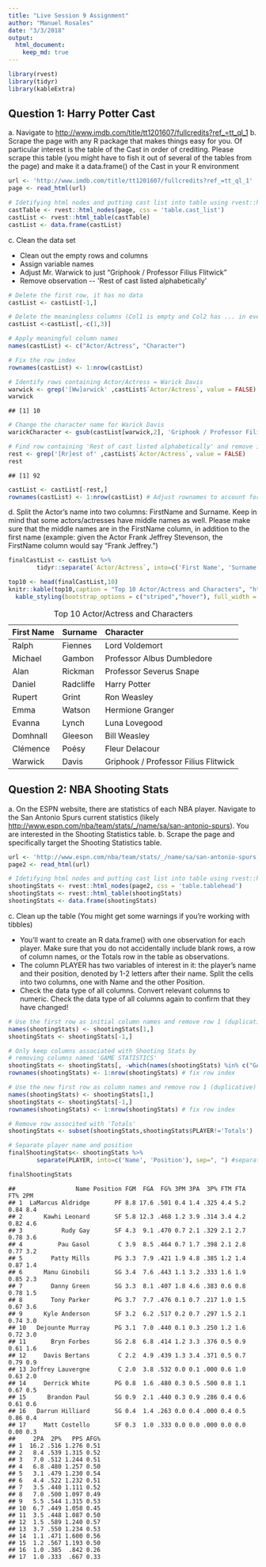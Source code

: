```yaml
---
title: "Live Session 9 Assignment"
author: "Manuel Rosales"
date: "3/3/2018"
output:
  html_document:
    keep_md: true
---
```





```r
library(rvest)
library(tidyr)
library(kableExtra)
```

## Question 1: Harry Potter Cast

a. Navigate to http://www.imdb.com/title/tt1201607/fullcredits?ref_=tt_ql_1
b. Scrape the page with any R package that makes things easy for you. Of particular interest is the table of the Cast in order of crediting. Please scrape this table (you might have to fish it out of several of the tables from the page) and make it a data.frame() of the Cast in your R environment


```r
url <- 'http://www.imdb.com/title/tt1201607/fullcredits?ref_=tt_ql_1'
page <- read_html(url)

# Idetifying html nodes and putting cast list into table using rvest::html_table
castTable <- rvest::html_nodes(page, css = 'table.cast_list')
castList <- rvest::html_table(castTable)
castList <- data.frame(castList)
```

c. Clean the data set

* Clean out the empty rows and columns
* Assign variable names
* Adjust Mr. Warwick to just “Griphook / Professor Filius Flitwick”
* Remove observation -- 'Rest of cast listed alphabetically'


```r
# Delete the first row, it has no data
castList <- castList[-1,]

# Delete the meaningless columns (Col1 is empty and Col2 has ... in every row)
castList <-castList[,-c(1,3)]

# Apply meaningful column names
names(castList) <- c("Actor/Actress", "Character")

# Fix the row index
rownames(castList) <- 1:nrow(castList)

# Identify rows containing Actor/Actress = Warick Davis
warwick <- grep('[Ww]arwick' ,castList$`Actor/Actress`, value = FALSE)
warwick
```

```
## [1] 10
```

```r
# Change the character name for Warick Davis
warickCharacter <- gsub(castList[warwick,2], 'Griphook / Professor Filius Flitwick',castList[warwick,2])

# Find row containing 'Rest of cast listed alphabetically' and remove it
rest <- grep('[Rr]est of' ,castList$`Actor/Actress`, value = FALSE)
rest
```

```
## [1] 92
```

```r
castList <- castList[-rest,]
rownames(castList) <- 1:nrow(castList) # Adjust rownames to account for deleted row
```

d. Split the Actor’s name into two columns: FirstName and Surname. Keep in mind that some actors/actresses have middle names as well. Please make sure that the middle names are in the FirstName column, in addition to the first name (example: given the Actor Frank Jeffrey Stevenson, the FirstName column would say “Frank Jeffrey.”)


```r
finalCastList <- castList %>%
        tidyr::separate(`Actor/Actress`, into=c('First Name', 'Surname'), sep='[ ](?=[^ ]+$)') # separate by the last space

top10 <- head(finalCastList,10)
knitr::kable(top10,caption = "Top 10 Actor/Actress and Characters", "html") %>%
  kable_styling(bootstrap_options = c("striped","hover"), full_width = F)
```

<table class="table table-striped table-hover" style="width: auto !important; margin-left: auto; margin-right: auto;">
<caption>Top 10 Actor/Actress and Characters</caption>
 <thead>
  <tr>
   <th style="text-align:left;"> First Name </th>
   <th style="text-align:left;"> Surname </th>
   <th style="text-align:left;"> Character </th>
  </tr>
 </thead>
<tbody>
  <tr>
   <td style="text-align:left;"> Ralph </td>
   <td style="text-align:left;"> Fiennes </td>
   <td style="text-align:left;"> Lord Voldemort </td>
  </tr>
  <tr>
   <td style="text-align:left;"> Michael </td>
   <td style="text-align:left;"> Gambon </td>
   <td style="text-align:left;"> Professor Albus Dumbledore </td>
  </tr>
  <tr>
   <td style="text-align:left;"> Alan </td>
   <td style="text-align:left;"> Rickman </td>
   <td style="text-align:left;"> Professor Severus Snape </td>
  </tr>
  <tr>
   <td style="text-align:left;"> Daniel </td>
   <td style="text-align:left;"> Radcliffe </td>
   <td style="text-align:left;"> Harry Potter </td>
  </tr>
  <tr>
   <td style="text-align:left;"> Rupert </td>
   <td style="text-align:left;"> Grint </td>
   <td style="text-align:left;"> Ron Weasley </td>
  </tr>
  <tr>
   <td style="text-align:left;"> Emma </td>
   <td style="text-align:left;"> Watson </td>
   <td style="text-align:left;"> Hermione Granger </td>
  </tr>
  <tr>
   <td style="text-align:left;"> Evanna </td>
   <td style="text-align:left;"> Lynch </td>
   <td style="text-align:left;"> Luna Lovegood </td>
  </tr>
  <tr>
   <td style="text-align:left;"> Domhnall </td>
   <td style="text-align:left;"> Gleeson </td>
   <td style="text-align:left;"> Bill Weasley </td>
  </tr>
  <tr>
   <td style="text-align:left;"> Clémence </td>
   <td style="text-align:left;"> Poésy </td>
   <td style="text-align:left;"> Fleur Delacour </td>
  </tr>
  <tr>
   <td style="text-align:left;"> Warwick </td>
   <td style="text-align:left;"> Davis </td>
   <td style="text-align:left;"> Griphook /  
            Professor Filius Flitwick </td>
  </tr>
</tbody>
</table>

## Question 2: NBA Shooting Stats

a. On the ESPN website, there are statistics of each NBA player. Navigate to the San Antonio Spurs current statistics (likely http://www.espn.com/nba/team/stats/_/name/sa/san-antonio-spurs). You are interested in the Shooting Statistics table.
b. Scrape the page and specifically target the Shooting Statistics table.


```r
url <- 'http://www.espn.com/nba/team/stats/_/name/sa/san-antonio-spurs)'
page2 <- read_html(url)

# Idetifying html nodes and putting cast list into table using rvest::html_table
shootingStats <- rvest::html_nodes(page2, css = 'table.tablehead')
shootingStats <- rvest::html_table(shootingStats)
shootingStats <- data.frame(shootingStats)
```

c. Clean up the table (You might get some warnings if you’re working with tibbles)
+ You’ll want to create an R data.frame() with one observation for each player. Make sure that you do not accidentally include blank rows, a row of column names, or the Totals row in the table as observations.
+ The column PLAYER has two variables of interest in it: the player’s name and their position, denoted by 1-2 letters after their name. Split the cells into two columns, one with Name and the other Position.
+ Check the data type of all columns. Convert relevant columns to numeric. Check the data type of all columns again to confirm that they have changed!


```r
# Use the first row as initial column names and remove row 1 (duplicative)
names(shootingStats) <- shootingStats[1,] 
shootingStats <- shootingStats[-1,]

# Only keep columns associated with Shooting Stats by 
# removing columns named 'GAME STATISTICS' 
shootingStats <- shootingStats[, -which(names(shootingStats) %in% c("GAME STATISTICS"))] 
rownames(shootingStats) <- 1:nrow(shootingStats) # fix row index

# Use the new first row as column names and remove row 1 (duplicative)
names(shootingStats) <- shootingStats[1,] 
shootingStats <- shootingStats[-1,]
rownames(shootingStats) <- 1:nrow(shootingStats) # fix row index

# Remove row associted with 'Totals'
shootingStats <- subset(shootingStats,shootingStats$PLAYER!='Totals')

# Separate player name and position
finalShootingStats<- shootingStats %>%
        separate(PLAYER, into=c('Name', 'Position'), sep=", ") #separate by ,+a space

finalShootingStats
```

```
##                 Name Position FGM  FGA  FG% 3PM 3PA  3P% FTM FTA  FT% 2PM
## 1  LaMarcus Aldridge       PF 8.8 17.6 .501 0.4 1.4 .325 4.4 5.2 0.84 8.4
## 2      Kawhi Leonard       SF 5.8 12.3 .468 1.2 3.9 .314 3.4 4.2 0.82 4.6
## 3           Rudy Gay       SF 4.3  9.1 .470 0.7 2.1 .329 2.1 2.7 0.78 3.6
## 4          Pau Gasol        C 3.9  8.5 .464 0.7 1.7 .398 2.1 2.8 0.77 3.2
## 5        Patty Mills       PG 3.3  7.9 .421 1.9 4.8 .385 1.2 1.4 0.87 1.4
## 6      Manu Ginobili       SG 3.4  7.6 .443 1.1 3.2 .333 1.6 1.9 0.85 2.3
## 7        Danny Green       SG 3.3  8.1 .407 1.8 4.6 .383 0.6 0.8 0.78 1.5
## 8        Tony Parker       PG 3.7  7.7 .476 0.1 0.7 .217 1.0 1.5 0.67 3.6
## 9      Kyle Anderson       SF 3.2  6.2 .517 0.2 0.7 .297 1.5 2.1 0.74 3.0
## 10   Dejounte Murray       PG 3.1  7.0 .440 0.1 0.3 .250 1.2 1.6 0.72 3.0
## 11       Bryn Forbes       SG 2.8  6.8 .414 1.2 3.3 .376 0.5 0.9 0.61 1.6
## 12     Davis Bertans        C 2.2  4.9 .439 1.3 3.4 .371 0.5 0.7 0.79 0.9
## 13 Joffrey Lauvergne        C 2.0  3.8 .532 0.0 0.1 .000 0.6 1.0 0.63 2.0
## 14     Derrick White       PG 0.8  1.6 .480 0.3 0.5 .500 0.8 1.1 0.67 0.5
## 15      Brandon Paul       SG 0.9  2.1 .440 0.3 0.9 .286 0.4 0.6 0.61 0.6
## 16   Darrun Hilliard       SG 0.4  1.4 .263 0.0 0.4 .000 0.4 0.5 0.86 0.4
## 17     Matt Costello       SF 0.3  1.0 .333 0.0 0.0 .000 0.0 0.0 0.00 0.3
##     2PA  2P%   PPS AFG%
## 1  16.2 .516 1.276 0.51
## 2   8.4 .539 1.315 0.52
## 3   7.0 .512 1.244 0.51
## 4   6.8 .480 1.257 0.50
## 5   3.1 .479 1.230 0.54
## 6   4.4 .522 1.232 0.51
## 7   3.5 .440 1.111 0.52
## 8   7.0 .500 1.097 0.49
## 9   5.5 .544 1.315 0.53
## 10  6.7 .449 1.058 0.45
## 11  3.5 .448 1.087 0.50
## 12  1.5 .589 1.240 0.57
## 13  3.7 .550 1.234 0.53
## 14  1.1 .471 1.600 0.56
## 15  1.2 .567 1.193 0.50
## 16  1.0 .385  .842 0.26
## 17  1.0 .333  .667 0.33
```
